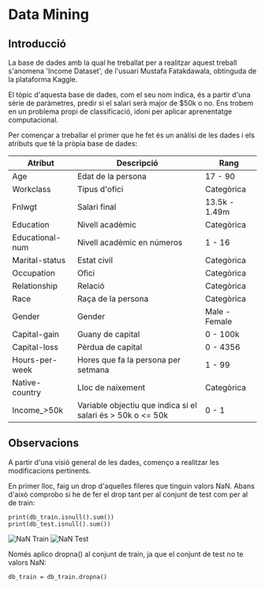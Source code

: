 # Data Mining
## Introducció
La base de dades amb la qual he treballat per a realitzar aquest treball s'anomena 'Income Dataset', de l'usuari Mustafa Fatakdawala, obtinguda de la plataforma Kaggle.

El tòpic d'aquesta base de dades, com el seu nom indica, és a partir d'una sèrie de paràmetres, predir si el salari serà major de $50k o no. Ens trobem en un problema propi
de classificació, idoni per aplicar aprenentatge computacional.

Per començar a treballar el primer que he fet és un anàlisi de les dades i els atributs que té la pròpia base de dades:

| Atribut | Descripció | Rang |
| ---------- | ---------- | ---------- |
| Age | Edat de la persona | 17 - 90 |
| Workclass | Tipus d'ofici | Categòrica |
| Fnlwgt | Salari final | 13.5k - 1.49m |
| Education | Nivell acadèmic | Categòrica |
| Educational-num | Nivell acadèmic en números | 1 - 16 |
| Marital-status | Estat civil | Categòrica |
| Occupation | Ofici | Categòrica |
| Relationship | Relació | Categòrica |
| Race | Raça de la persona | Categòrica |
| Gender | Gender | Male - Female |
| Capital-gain | Guany de capital | 0 - 100k |
| Capital-loss | Pèrdua de capital | 0 - 4356 |
| Hours-per-week | Hores que fa la persona per setmana | 1 - 99 |
| Native-country | Lloc de naixement | Categòrica |
| Income_>50k | Variable objectiu que indica si el salari és > 50k o <= 50k | 0 - 1 |


## Observacions
A partir d'una visió general de les dades, començo a realitzar les modificacions pertinents.

En primer lloc, faig un drop d'aquelles fileres que tinguin valors NaN. Abans d'això comprobo si he de fer el drop tant per al conjunt de test com per al de train:
```
print(db_train.isnull().sum())
print(db_test.isnull().sum())
```
![NaN Train](https://user-images.githubusercontent.com/72317069/145294350-7e0dcca6-5d8b-4bea-adf3-68f908afbfde.png)
![NaN Test](https://user-images.githubusercontent.com/72317069/145294353-627c5a62-b19e-4315-a8c6-ba1a915092c7.png)


Només aplico dropna() al conjunt de train, ja que el conjunt de test no te valors NaN:
```
db_train = db_train.dropna()
```
